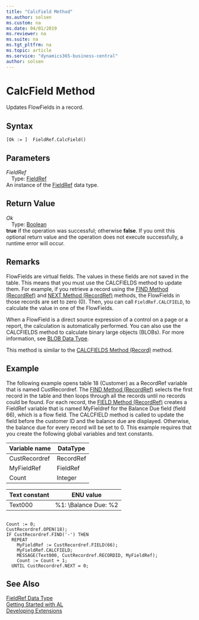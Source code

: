 ```yaml
---
title: "CalcField Method"
ms.author: solsen
ms.custom: na
ms.date: 04/01/2019
ms.reviewer: na
ms.suite: na
ms.tgt_pltfrm: na
ms.topic: article
ms.service: "dynamics365-business-central"
author: solsen
---
```

[//]: # (START>DO_NOT_EDIT)
[//]: # (IMPORTANT:Do not edit any of the content between here and the END>DO_NOT_EDIT.)
[//]: # (Any modifications should be made in the .xml files in the ModernDev repo.)
# CalcField Method
Updates FlowFields in a record.


## Syntax
```
[Ok := ]  FieldRef.CalcField()
```

## Parameters
*FieldRef*  
&emsp;Type: [FieldRef](fieldref-data-type.md)  
An instance of the [FieldRef](fieldref-data-type.md) data type.  

## Return Value
*Ok*  
&emsp;Type: [Boolean](../boolean/boolean-data-type.md)  
**true** if the operation was successful; otherwise **false**.  If you omit this optional return value and the operation does not execute successfully, a runtime error will occur.    


[//]: # (IMPORTANT: END>DO_NOT_EDIT)

## Remarks  
FlowFields are virtual fields. The values in these fields are not saved in the table. This means that you must use the CALCFIELDS method to update them. For example, if you retrieve a record using the [FIND Method \(RecordRef\)](../../methods-auto/recordref/recordref-find-method.md) and [NEXT Method \(RecordRef\)](../../methods-auto/recordref/recordref-next-method.md) methods, the FlowFields in those records are set to zero \(0\). Then, you can call `FieldRef.CALCFIELD`, to calculate the value in one of the FlowFields.  

When a FlowField is a direct source expression of a control on a page or a report, the calculation is automatically performed.  You can also use the CALCFIELDS method to calculate binary large objects \(BLOBs\). For more information, see [BLOB Data Type](../../datatypes/devenv-blob-data-type.md).  

This method is similar to the [CALCFIELDS Method \(Record\)](../../methods-auto/record/record-calcfields-method.md) method.  

## Example  
 The following example opens table 18 \(Customer\) as a RecordRef variable that is named CustRecordref. The [FIND Method \(RecordRef\)](../../methods-auto/recordref/recordref-find-method.md) selects the first record in the table and then loops through all the records until no records could be found. For each record, the [FIELD Method \(RecordRef\)](../../methods-auto/recordref/recordref-field-method.md) creates a FieldRef variable that is named MyFieldref for the Balance Due field \(field 66\), which is a flow field. The CALCFIELD method is called to update the field before the customer ID and the balance due are displayed. Otherwise, the balance due for every record will be set to 0. This example requires that you create the following global variables and text constants.  

|Variable name|DataType|  
|-------------------|--------------|  
|CustRecordref|RecordRef|  
|MyFieldRef|FieldRef|  
|Count|Integer|  

|Text constant|ENU value|  
|-------------------|---------------|  
|Text000|%1: \\Balance Due: %2|  

```  

Count := 0;  
CustRecordref.OPEN(18);  
IF CustRecordref.FIND('-') THEN  
  REPEAT  
    MyFieldRef := CustRecordref.FIELD(66);  
    MyFieldRef.CALCFIELD;  
    MESSAGE(Text000, CustRecordref.RECORDID, MyFieldRef);  
    Count := Count + 1;  
  UNTIL CustRecordref.NEXT = 0;  
```  

## See Also
[FieldRef Data Type](fieldref-data-type.md)  
[Getting Started with AL](../../devenv-get-started.md)  
[Developing Extensions](../../devenv-dev-overview.md)